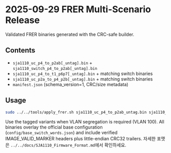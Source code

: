# 2025-09-29 FRER Multi-Scenario Release

Validated FRER binaries generated with the CRC-safe builder.

## Contents
- `sja1110_uc_p4_to_p2ab[_untag].bin` + `sja1110_switch_p4_to_p2ab[_untag].bin`
- `sja1110_uc_p4_to_t1_p6p7[_untag].bin` + matching switch binaries
- `sja1110_uc_p2a_to_p4_p2b[_untag].bin` + matching switch binaries
- `manifest.json` (schema_version=1, CRC/size metadata)

## Usage
```bash
sudo ../../tools/apply_frer.sh sja1110_uc_p4_to_p2ab_untag.bin sja1110_switch_p4_to_p2ab_untag.bin
```

Use the tagged variants when VLAN segregation is required (VLAN 100). All binaries overlay the official base configuration (`config/base_switch_words.json`) and include verified IMAGE_VALID_MARKER headers plus little-endian CRC32 trailers. 자세한 포맷은 `../../docs/SJA1110_Firmware_Format.md`에서 확인하세요.
